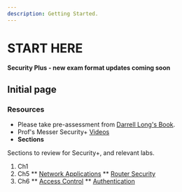 ```yaml
---
description: Getting Started.
---
```


# START HERE

**Security Plus - new exam format updates coming soon**

## Initial page

### Resources

- Please take pre-assessment from [Darrell Long's Book](https://drive.google.com/file/d/1T4j2xhmFzXslgQyqcO8HXRSfaN3d-nyf/view?usp=sharing).
- Prof's Messer Security+ [Videos](https://www.youtube.com/playlist?list=PLG49S3nxzAnnVhoAaL4B6aMFDQ8_gdxAy)
- **Sections**

Sections to review for Security+, and relevant labs.

1. Ch1
2. Ch5
   ** [Network Applications](/notes/ch5/NetworkApplications.md)
   ** [Router Security](/notes/ch5/RouterSecurity.md)
3. Ch6
   ** [Access Control](/notes/ch6/AccessControl.md)
   ** [Authentication](/notes/ch6/Authentication.md)
